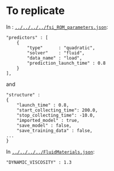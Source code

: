 # To replicate

In : [`../../../../fsi_ROM_parameters.json`](../../../../fsi_ROM_parameters.json):
```
"predictors" : [
    {
        "type"      : "quadratic",
        "solver"    : "fluid",
        "data_name" : "load",
        "prediction_launch_time" : 0.8
    }
],
```
and
```
"structure" :
{
    "launch_time" : 0.8,
    "start_collecting_time": 200.0,
    "stop_collecting_time": -10.0,
    "imported_model" : true,
    "save_model" : false,
    "save_training_data" : false,
...
}
```

In [`../../../../FluidMaterials.json`](../../../../FluidMaterials.json):
```
"DYNAMIC_VISCOSITY" : 1.3
```
